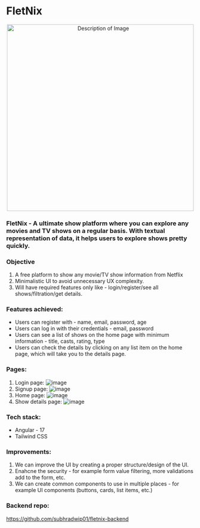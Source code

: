 # FletNix
<p align="center">
  <img src="https://github.com/user-attachments/assets/c608867b-2861-46dd-b6b5-771e0dacf187" alt="Description of Image" width="500">
</p>

### FletNix - A ultimate show platform where you can explore any movies and TV shows on a regular basis. With textual representation of data, it helps users to explore shows pretty quickly.

### Objective
1. A free platform to show any movie/TV show information from Netflix
2. Minimalistic UI to avoid unnecessary UX complexity.
3.  Will have required features only like - login/register/see all shows/filtration/get details.

### Features achieved:
- Users can register with - name, email, password, age
- Users can log in with their credentials - email, password
- Users can see a list of shows on the home page with minimum information - title, casts, rating, type
- Users can check the details by clicking on any list item on the home page, which will take you to the details page.

### Pages:
1. Login page:
   ![image](https://github.com/user-attachments/assets/07db58df-6c4d-409d-baaa-1c71b0ad6dcd)
2. Signup page:
   ![image](https://github.com/user-attachments/assets/649b4c7f-6cd1-4af3-8b10-f5a012e7bd99)
3. Home page:
   ![image](https://github.com/user-attachments/assets/ea5e3e2c-d8bc-4319-9a04-69d4b63999f5)
4. Show details page:
   ![image](https://github.com/user-attachments/assets/734a2b3d-64cc-452b-9f38-8e3cb970ac03)

### Tech stack:
- Angular - 17
- Tailwind CSS

### Improvements:
1. We can improve the UI by creating a proper structure/design of the UI.
2. Enahcne the security - for example form value filtering, more validations add to the form, etc.
3. We can create common components to use in multiple places - for example UI components  (buttons, cards, list items, etc.)


### Backend repo:
https://github.com/subhradwip01/fletnix-backend









